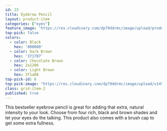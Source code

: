 ```yaml
---
id: 23
title: Eyebrow Pencil
layout: product-item
categories: ["eyes"]
feature_image: 'https://res.cloudinary.com/dp79ddrmc/image/upload/products/eyeBrowPencil.jpg'
top-pick: false
colors:
  - color: Black
    hex: '000000'
  - color: Dark Brown
    hex: '371707'
  - color: Chocolate Brown
    hex: 2a1206
  - color: Light Brown
    hex: 3f1a08
top-pick-id: 6
top-pick-image: "https://res.cloudinary.com/dp79ddrmc/image/upload/v1456804125/top-pick/eyebrowPencil.jpg"
class: grid-item-2
published: true
---
```

This bestseller eyebrow pencil is great for adding that extra, natural intensity to your look. Choose from four rich, black and brown shades and let your eyes do the talking. This product also comes with a brush cap to get some extra fullness.
